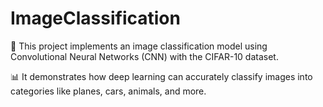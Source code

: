 # ImageClassification

🧠 This project implements an image classification model using Convolutional Neural Networks (CNN) with the CIFAR-10 dataset.

📊 It demonstrates how deep learning can accurately classify images into categories like planes, cars, animals, and more.
